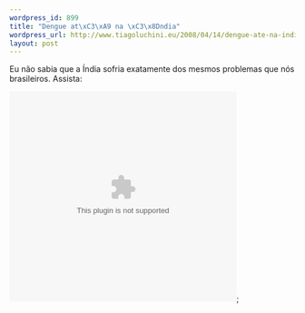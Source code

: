 ```yaml
--- 
wordpress_id: 899
title: "Dengue at\xC3\xA9 na \xC3\x8Dndia"
wordpress_url: http://www.tiagoluchini.eu/2008/04/14/dengue-ate-na-india/
layout: post
---
```

Eu não sabia que a Índia sofria exatamente dos mesmos problemas que nós brasileiros. Assista:

<embed src="http://www.grapheine.com/bombaytv/bt.swf" allowscriptaccess="always" flashvars="code=7500b7a5657de3c18c6ab90b1de4f23f" height="370" width="400"></embed>;
